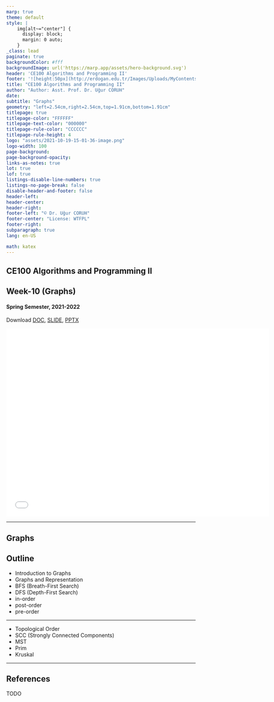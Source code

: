 ```yaml
---
marp: true
theme: default
style: |
    img[alt~="center"] {
      display: block;
      margin: 0 auto;
    }
_class: lead
paginate: true
backgroundColor: #fff
backgroundImage: url('https://marp.app/assets/hero-background.svg')
header: 'CE100 Algorithms and Programming II'
footer: '![height:50px](http://erdogan.edu.tr/Images/Uploads/MyContents/L_379-20170718142719217230.jpg) RTEU CE100 Week-10'
title: "CE100 Algorithms and Programming II"
author: "Author: Asst. Prof. Dr. Uğur CORUH"
date:
subtitle: "Graphs"
geometry: "left=2.54cm,right=2.54cm,top=1.91cm,bottom=1.91cm"
titlepage: true
titlepage-color: "FFFFFF"
titlepage-text-color: "000000"
titlepage-rule-color: "CCCCCC"
titlepage-rule-height: 4
logo: "assets/2021-10-19-15-01-36-image.png"
logo-width: 100 
page-background:
page-background-opacity:
links-as-notes: true
lot: true
lof: true
listings-disable-line-numbers: true
listings-no-page-break: false
disable-header-and-footer: false
header-left:
header-center:
header-right:
footer-left: "© Dr. Uğur CORUH"
footer-center: "License: WTFPL"
footer-right:
subparagraph: true
lang: en-US 

math: katex
---
```


<!-- _backgroundColor: aquq -->

<!-- _color: orange -->

<!-- paginate: false -->

## CE100 Algorithms and Programming II

## Week-10 (Graphs)

#### Spring Semester, 2021-2022

Download [DOC](ce100-week-10-graphs.md_doc.pdf), [SLIDE](ce100-week-10-graphs.md_slide.pdf), [PPTX](ce100-week-10-graphs.md_slide.pptx)

<iframe width=700, height=500 frameBorder=0 src="../ce100-week-10-graphs.md_slide.html"></iframe>

---

<!-- paginate: true -->

## Graphs

## Outline
 - Introduction to Graphs
 - Graphs and Representation
 - BFS (Breath-First Search) 
 - DFS (Depth-First Search) 
  - in-order 
  - post-order 
  - pre-order 

---

 - Topological Order 
 - SCC (Strongly Connected Components) 
 - MST 
  - Prim 
  - Kruskal 

---

## References

TODO
